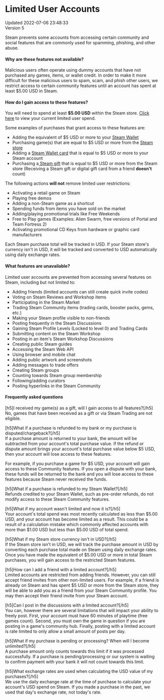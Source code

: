 # Limited User Accounts
Updated 2022-07-06 23:48:33  
Version 5  

Steam prevents some accounts from accessing certain community and social features that are commonly used for spamming, phishing, and other abuse.  
  
#### Why are these features not available?
  
Malicious users often operate using dummy accounts that have not purchased any games, items, or wallet credit. In order to make it more difficult for these malicious users to spam, scam, and phish other users, we restrict access to certain community features until an account has spent at least $5.00 USD in Steam.  
  
#### How do I gain access to these features?
  
You will need to spend at least **$5.00 USD** within the Steam store. [Click here](https://help.steampowered.com) to view your current limited user spend.  
  
Some examples of purchases that grant access to these features are:  

* Adding the equivalent of $5 USD or more to your [Steam Wallet](https://help.steampowered.com/en/faqs/view/78E3-7431-1E88-AD59)
* Purchasing game(s) that are equal to $5 USD or more from the [Steam store](http://store.steampowered.com/)
* Adding a [Steam Wallet card](https://store.steampowered.com/account/redeemwalletcode) that is equal to $5 USD or more to your Steam account
* Purchasing a[ Steam gift](https://help.steampowered.com/en/faqs/view/2C02-3563-B72F-F117) that is equal to $5 USD or more from the Steam store (Receiving a Steam gift or digital gift card from a friend **doesn't** count)

  
The following actions **will not** remove limited user restrictions:  

* Activating a retail game on Steam
* Playing free demos
* Adding a non-Steam game as a shortcut
* Spending funds from items you have sold on the market
* Adding/playing promotional trials like Free Weekends
* Free to Play games (Examples: Alien Swarm, free versions of Portal and Team Fortress 2)
* Activating promotional CD Keys from hardware or graphic card manufacturers

  
Each Steam purchase total will be tracked in USD. If your Steam store's currency isn't in USD, it will be tracked and converted to USD automatically using daily exchange rates.  
  
#### What features are unavailable?
Limited user accounts are prevented from accessing several features on Steam, including but not limited to:   
  

* Adding friends (limited accounts can still create quick invite codes)
* Voting on Steam Reviews and Workshop items
* Participating in the Steam Market
* Trading Steam Community items (trading cards, booster packs, gems, etc.)
* Making your Steam profile visible to non-friends
* Posting frequently in the Steam Discussions
* Gaining Steam Profile Levels (Locked to level 0) and Trading Cards
* Submitting content on the Steam Workshop
* Posting in an item's Steam Workshop Discussions
* Creating public Steam guides
* Accessing the Steam Web API
* Using browser and mobile chat
* Adding public artwork and screenshots
* Adding messages to trade offers
* Creating Steam groups
* Counting towards Steam group membership
* Following/adding curators
* Posting hyperlinks in the Steam Community

    
#### Frequently asked questions
  
  
[h5]I received my game(s) as a gift, will I gain access to all features?[/h5]  
No, games that have been received as a gift or via Steam Trading are not eligible.  
  
[h5]What if a purchase is refunded to my bank or my purchase is disputed/chargeback?[/h5]  
If a purchase amount is returned to your bank, the amount will be subtracted from your account's total purchase value. If the refund or dispute amount brings your account's total purchase value below $5 USD, then your account will lose access to these features.  
  
For example, if you purchase a game for $5 USD, your account will gain access to these Community features. If you open a dispute with your bank, these funds will be returned to the bank and you will lose access to these features because Steam never received the funds.  
  
[h5]What if a purchase is refunded to my Steam Wallet?[/h5]  
Refunds credited to your Steam Wallet, such as pre-order refunds, do not modify access to these Steam Community features.  
  
[h5]What if my account wasn't limited and now it is?[/h5]  
Your account's total spend was most recently calculated as less than $5.00 USD, and your account has become limited as a result. This could be a result of a calculation mistake which commonly affected accounts with more than $1.00 USD but less than $5.00 USD of total spend.  
  
[h5]What if my Steam store currency isn't in USD?[/h5]  
If the Steam store isn't in USD, we will track the purchase amount in USD by converting each purchase total made on Steam using daily exchange rates. Once you have made the equivalent of $5.00 USD or more in total Steam purchases, you will gain access to the restricted Steam features.  
  
[h5]How can I add a friend with a limited account?[/h5]  
Limited accounts are restricted from adding friends. However, you can still accept friend invites from other non-limited users. For example, if a friend is already on Steam and has spent $5 USD or more from the Steam store, they will be able to add you as a friend from your Steam Community profile. You may then accept their friend invite from your Steam account.  
  
[h5]Can I post in the discussions with a limited account?[/h5]  
You can, however there are several limitations that will impact your ability to freely post. First, your account must have 60 minutes of playtime (free games count). Second, you must own the game in question if you are posting in a game's community hub. Finally, posting with a limited account is rate limited to only allow a small amount of posts per day.  
  
[h5]What if my purchase is pending or processing? When will I become unlimited?[/h5]  
A purchase amount only counts towards this limit if it was processed successfully. If a purchase is pending/processing or our system is waiting to confirm payment with your bank it will not count towards this limit.  
  
[h5]What exchange rates are used when calculating the USD value of my purchases?[/h5]  
We use the daily exchange rate at the time of purchase to calculate your account's USD spend on Steam. If you made a purchase in the past, we used that day's exchange rate, not today's rate.